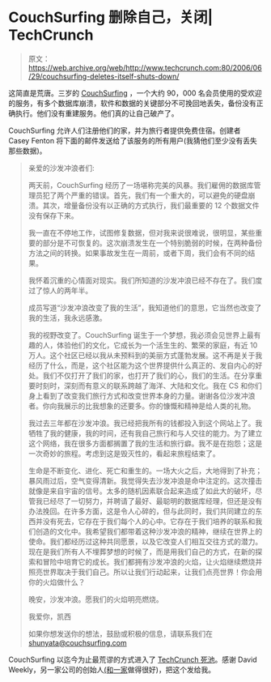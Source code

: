 # CouchSurfing 删除自己，关闭| TechCrunch

> 原文：<https://web.archive.org/web/http://www.techcrunch.com:80/2006/06/29/couchsurfing-deletes-itself-shuts-down/>

 [](https://web.archive.org/web/20230321004436/http://www.couchsurfing.com/) 这简直是荒唐。三岁的 [CouchSurfing](https://web.archive.org/web/20230321004436/http://www.couchsurfing.com/) ，一个大约 90，000 名会员使用的受欢迎的服务，有多个数据库崩溃，软件和数据的关键部分不可挽回地丢失，备份没有正确执行。他们没有重建服务。他们真的让自己破产了。

CouchSurfing 允许人们注册他们的家，并为旅行者提供免费住宿。创建者 Casey Fenton 将下面的邮件发送给了该服务的所有用户(我猜他们至少没有丢失那些数据)。

> 亲爱的沙发冲浪者们:
> 
> 两天前，CouchSurfing 经历了一场堪称完美的风暴。我们雇佣的数据库管理员犯了两个严重的错误。首先，我们有一个重大的，可以避免的硬盘崩溃。其次，增量备份没有以正确的方式执行，我们最重要的 12 个数据文件没有保存下来。
> 
> 我一直在不停地工作，试图修复数据，但对我来说很难说，很明显，某些重要的部分是不可恢复的。这次崩溃发生在一个特别脆弱的时候，在两种备份方法之间的转换。如果事故发生在一周前，或者下周，我们会有不同的结果。
> 
> 我怀着沉重的心情面对现实。我们所知道的沙发冲浪已经不存在了。我们度过了惊人的两年半。
> 
> 成员写道“沙发冲浪改变了我的生活”，我知道他们的意思，它当然也改变了我的生活，我永远感激。
> 
> 我的视野改变了。CouchSurfing 诞生于一个梦想，我必须会见世界上最有趣的人，体验他们的文化，它成长为一个活生生的、繁荣的家庭，有近 10 万人。这个社区已经以我从未预料到的美丽方式蓬勃发展。这不再是关于我经历了什么，而是，这个社区能为这个世界提供什么真正的、发自内心的好处。我们不仅打开了我们的家，也打开了我们的心，我们的生活。在分享重要时刻时，深刻而有意义的联系跨越了海洋、大陆和文化。我在 CS 和你们身上看到了改变我们旅行方式和改变世界本身的力量。谢谢各位沙发冲浪者。你向我展示的比我想象的还要多。你的慷慨和精神是给人类的礼物。
> 
> 我过去三年都在沙发冲浪。我已经把我所有的钱都投入到这个网站上了。我牺牲了我的健康，我的时间，还有我自己旅行和与人交往的能力。为了建立这个网络，我在很多方面都搁置了我的生活和旅行癖。我不是在抱怨；这是一次奇妙的旅程。考虑到这是毁灭性的，看起来旅程结束了。
> 
> 生命是不断变化、进化、死亡和重生的。一场大火之后，大地得到了补充；暴风雨过后，空气变得清新。我觉得失去沙发冲浪是命中注定的。这次撞击就像是来自宇宙的信号。太多的随机因素联合起来造成了如此大的破坏，尽管我已经尽了一切努力，并聘请了最好、最聪明的数据库经理，但还是没有办法挽回。在许多方面，这是令人心碎的，但与此同时，我们共同建立的东西并没有死去，它存在于我们每个人的心中。它存在于我们培养的联系和我们创造的文化中。我希望我们都带着这种沙发冲浪的精神，继续在世界上的使命。我们都经历过这种共同愿景，以及它改变人们相互交往方式的潜力。现在是我们所有人不埋葬梦想的时候了，而是用我们自己的方式，在新的探索和冒险中培育它的成长。我们都拥有沙发冲浪的火焰，让火焰继续燃烧并照亮世界取决于我们自己。所以让我们行动起来，让我们点亮世界！你会用你的火焰做什么？
> 
> 晚安，沙发冲浪。愿我们的火焰明亮燃烧。
> 
> 我爱你，凯西
> 
> 如果你想发送你的想法，鼓励或积极的信息，请联系我们在 shunyata@couchsurfing.com

CouchSurfing 以迄今为止最荒谬的方式进入了 [TechCrunch 死池](https://web.archive.org/web/20230321004436/https://techcrunch.com/tag/deadpool)。感谢 David Weekly，另一家公司的创始人[(和](https://web.archive.org/web/20230321004436/https://techcrunch.com/2006/06/15/myspace-nukes-singlestatus)[一家](https://web.archive.org/web/20230321004436/http://www.pbwiki.com/)做得很好)，把这个发给我。
